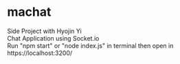 # machat
Side Project with Hyojin Yi  
Chat Application using Socket.io  
Run "npm start" or "node index.js" in terminal then open in https://localhost:3200/